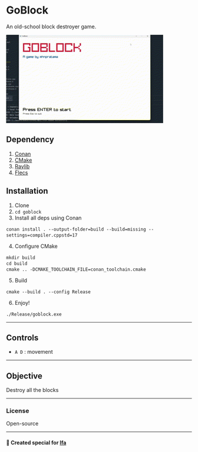 # GoBlock

An old-school block destroyer game.

![Alt Text](./assets/preview-goblock.gif)

## Dependency

1. [Conan](https://docs.conan.io/2.0/reference/commands/install.html)
2. [CMake]()
3. [Raylib](https://www.raylib.com/)
4. [Flecs](https://www.flecs.dev/)

## Installation

1. Clone
2. `cd goblock`
3. Install all deps using Conan

```shell
conan install . --output-folder=build --build=missing --settings=compiler.cppstd=17
```

4. Configure CMake

```shell
mkdir build
cd build
cmake .. -DCMAKE_TOOLCHAIN_FILE=conan_toolchain.cmake
```

5. Build

```shell
cmake --build . --config Release
```

6. Enjoy!

```shell
./Release/goblock.exe
```

---

## Controls

- `A D` : movement 

---

## Objective

Destroy all the blocks

---

### License

Open-source

---

#### 💖 Created special for [Ifa](https://www.linkedin.com/in/qhoifa-fawziah-aulia-keysha/)
